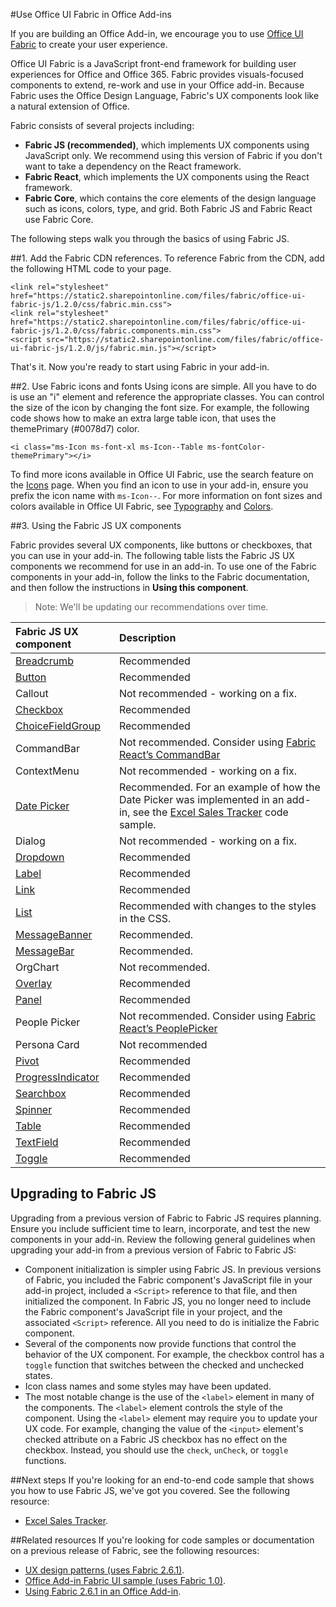 
#Use Office UI Fabric in Office Add-ins

If you are building an Office Add-in, we encourage you to use [Office UI Fabric](https://dev.office.com/fabric) to create your user experience. 

Office UI Fabric is a JavaScript front-end framework for building user  experiences for Office and Office 365. Fabric provides visuals-focused components to extend, re-work and use in your Office add-in. Because Fabric uses the Office Design Language, Fabric's UX components look like a natural extension of Office.

Fabric consists of several projects including:

- **Fabric JS (recommended)**, which implements UX components using JavaScript only. We recommend using this version of Fabric if you don't want to take a dependency on the React framework.  
- **Fabric React**, which implements the UX components using the React framework.
- **Fabric Core**, which contains the core elements of the design language such as icons, colors, type, and grid. Both Fabric JS and Fabric React use Fabric Core. 

The following steps walk you through the basics of using Fabric JS.  

##1. Add the Fabric CDN references.
To reference Fabric from the CDN, add the following HTML code to your page.

    <link rel="stylesheet" href="https://static2.sharepointonline.com/files/fabric/office-ui-fabric-js/1.2.0/css/fabric.min.css">
    <link rel="stylesheet" href="https://static2.sharepointonline.com/files/fabric/office-ui-fabric-js/1.2.0/css/fabric.components.min.css">
    <script src="https://static2.sharepointonline.com/files/fabric/office-ui-fabric-js/1.2.0/js/fabric.min.js"></script>

That's it. Now you're ready to start using Fabric in your add-in. 

##2. Use Fabric icons and fonts
Using icons are simple. All you have to do is use an "i" element and reference the appropriate classes. You can control the size of the icon by changing the font size. For example, the following code shows how to make an extra large table icon, that uses the themePrimary (#0078d7) color. 
   
    <i class="ms-Icon ms-font-xl ms-Icon--Table ms-fontColor-themePrimary"></i>

To find more icons available in Office UI Fabric, use the search feature on the [Icons](https://dev.office.com/fabric#/styles/icons) page. When you find an icon to use in your add-in, ensure you prefix the icon name with `ms-Icon--`. For more information on font sizes and colors available in Office UI Fabric, see [Typography](https://dev.office.com/fabric#/styles/typography) and [Colors](https://dev.office.com/fabric#/styles/colors).

##3. Using the Fabric JS UX components

Fabric provides several UX components, like buttons or checkboxes, that you can use in your add-in. The following table lists the Fabric JS UX components we recommend for use in an add-in. To use one of the Fabric components in your add-in, follow the links to the Fabric documentation, and then follow the instructions in **Using this component**.

> Note: We'll be updating our recommendations over time.  

| Fabric JS UX component | Description	|
|:---------------|:--------|
|[Breadcrumb](https://github.com/OfficeDev/office-ui-fabric-js/blob/master/ghdocs/components/Breadcrumb.md)|Recommended|
|[Button](https://github.com/OfficeDev/office-ui-fabric-js/blob/master/ghdocs/components/Button.md)|Recommended|
|Callout|Not recommended - working on a fix.|
|[Checkbox](https://github.com/OfficeDev/office-ui-fabric-js/blob/master/ghdocs/components/CheckBox.md)|Recommended|
|[ChoiceFieldGroup](https://github.com/OfficeDev/office-ui-fabric-js/blob/master/ghdocs/components/ChoiceFieldGroup.md)|Recommended|
|CommandBar|Not recommended. Consider using [Fabric React’s CommandBar](https://dev.office.com/fabric#/components/commandbar)|
|ContextMenu|Not recommended - working on a fix.|
|[Date Picker](https://github.com/OfficeDev/office-ui-fabric-js/blob/master/ghdocs/components/DatePicker.md)|Recommended. For an example of how the Date Picker was implemented in an add-in, see the [Excel Sales Tracker](https://github.com/OfficeDev/Excel-Add-in-JavaScript-SalesTracker) code sample.|
|Dialog|Not recommended  - working on a fix.|
|[Dropdown](https://github.com/OfficeDev/office-ui-fabric-js/blob/master/ghdocs/components/Dropdown.md)|Recommended|
|[Label](https://github.com/OfficeDev/office-ui-fabric-js/blob/master/ghdocs/components/Label.md)|Recommended|
|[Link](https://github.com/OfficeDev/office-ui-fabric-js/blob/master/ghdocs/components/Link.md)|Recommended|
|[List](https://github.com/OfficeDev/office-ui-fabric-js/blob/master/ghdocs/components/List.md)|Recommended with changes to the styles in the CSS.|
|[MessageBanner](https://github.com/OfficeDev/office-ui-fabric-js/blob/master/ghdocs/components/MessageBanner.md)| Recommended.|
|[MessageBar](https://github.com/OfficeDev/office-ui-fabric-js/blob/master/ghdocs/components/MessageBar.md)| Recommended.|
|OrgChart|Not recommended.|
|[Overlay](https://github.com/OfficeDev/office-ui-fabric-js/blob/master/ghdocs/components/Overlay.md)|Recommended|
|[Panel](https://github.com/OfficeDev/office-ui-fabric-js/blob/master/ghdocs/components/Panel.md)|Recommended|
|People Picker|Not recommended. Consider using [Fabric React’s PeoplePicker](https://dev.office.com/fabric#/components/peoplepicker)|
|Persona Card|Not recommended|
|[Pivot](https://github.com/OfficeDev/office-ui-fabric-js/blob/master/ghdocs/components/Pivot.md)|Recommended|
|[ProgressIndicator](https://github.com/OfficeDev/office-ui-fabric-js/blob/master/ghdocs/components/ProgressIndicator.md)|Recommended|
|[Searchbox](https://github.com/OfficeDev/office-ui-fabric-js/blob/master/ghdocs/components/SearchBox.md)|Recommended|
|[Spinner](https://github.com/OfficeDev/office-ui-fabric-js/blob/master/ghdocs/components/Spinner.md)|Recommended|
|[Table](https://github.com/OfficeDev/office-ui-fabric-js/blob/master/ghdocs/components/Table.md)|Recommended|
|[TextField](https://github.com/OfficeDev/office-ui-fabric-js/blob/master/ghdocs/components/TextField.md)|Recommended|
|[Toggle](https://github.com/OfficeDev/office-ui-fabric-js/blob/master/ghdocs/components/Toggle.md)|Recommended|
   
## Upgrading to Fabric JS
Upgrading from a previous version of Fabric to Fabric JS requires planning. Ensure you include sufficient time to learn, incorporate, and test the new components in your add-in. Review the following general guidelines when upgrading your add-in from a previous version of Fabric to Fabric JS:

- Component initialization is simpler using Fabric JS. In previous versions of Fabric, you included the Fabric component's JavaScript file in your add-in project, included a `<Script>` reference to that file, and then initialized the component. In Fabric JS, you no longer need to include the Fabric component's JavaScript file in your project, and the associated `<Script>` reference. All you need to do is initialize the Fabric component.   
- Several of the components now provide functions that control the behavior of the UX component. For example, the checkbox control has a `toggle` function that switches between the checked and unchecked states. 
- Icon class names and some styles may have been updated.
- The most notable change is the use of the `<label>` element in many of the components. The `<label>` element controls the style of the component. Using the `<label>` element may require you to update your UX code. For example, changing the value of the `<input>` element's checked attribute on a Fabric JS checkbox has no effect on the checkbox. Instead, you should use the `check`, `unCheck`, or `toggle` functions.   

##Next steps
If you're looking for an end-to-end code sample that shows you how to use Fabric JS, we've got you covered. See the following resource:

- [Excel Sales Tracker](https://github.com/OfficeDev/Excel-Add-in-JavaScript-SalesTracker). 

##Related resources
If you're looking for code samples or documentation on a previous release of Fabric, see the following resources:

- [UX design patterns (uses Fabric 2.6.1)](https://github.com/OfficeDev/Office-Add-in-UX-Design-Patterns-Code). 
- [Office Add-in Fabric UI sample (uses Fabric 1.0)](https://github.com/OfficeDev/Office-Add-in-Fabric-UI-Sample). 
- [Using Fabric 2.6.1 in an Office Add-in](https://dev.office.com/docs/add-ins/design/ui-elements/using-office-ui-fabric). 
 

